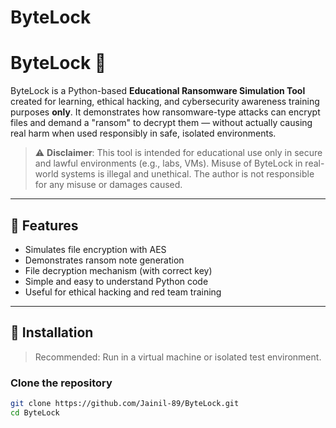 # ByteLock


# ByteLock 🔐

ByteLock is a Python-based **Educational Ransomware Simulation Tool** created for learning, ethical hacking, and cybersecurity awareness training purposes **only**. It demonstrates how ransomware-type attacks can encrypt files and demand a "ransom" to decrypt them — without actually causing real harm when used responsibly in safe, isolated environments.

> ⚠️ **Disclaimer**: This tool is intended for educational use only in secure and lawful environments (e.g., labs, VMs). Misuse of ByteLock in real-world systems is illegal and unethical. The author is not responsible for any misuse or damages caused.

---

## 🧠 Features

- Simulates file encryption with AES
- Demonstrates ransom note generation
- File decryption mechanism (with correct key)
- Simple and easy to understand Python code
- Useful for ethical hacking and red team training

---

## 🚀 Installation

> Recommended: Run in a virtual machine or isolated test environment.

### Clone the repository

```bash
git clone https://github.com/Jainil-89/ByteLock.git
cd ByteLock
